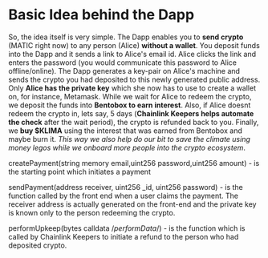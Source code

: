 # Basic Idea behind the Dapp

So, the idea itself is very simple. The Dapp enables you to **send crypto** (MATIC right now) to any person (Alice) **without a wallet**. You deposit funds into the Dapp and it sends a link to Alice's email id. Alice clicks the link and enters the password (you would communicate this password to Alice offline/online). The Dapp generates a key-pair on Alice's machine and sends the crypto you had deposited to this newly generated public address. Only **Alice has the private key** which she now has to use to create a wallet on, for instance, Metamask. While we wait for Alice to redeem the crypto, we deposit the funds into **Bentobox to earn interest**. Also, if Alice doesnt redeem the crypto in, lets say, 5 days (**Chainlink Keepers helps automate the check** after the wait period), the crypto is refunded back to you. Finally, we **buy $KLIMA** using the interest that was earned from Bentobox and maybe burn it. _This way we also help do our bit to save the climate using money legos while we onboard more people into the crypto ecosystem_. 

createPayment(string memory email,uint256 password,uint256 amount) - is the starting point which initiates a payment

sendPayment(address receiver, uint256 _id, uint256 password) - is the function called by the front end when a user claims the payment. The receiver address is actually generated on the front-end and the private key is known only to the person redeeming the crypto.

performUpkeep(bytes calldata /*performData*/) - is the function which is called by Chainlink Keepers to initiate a refund to the person who had deposited crypto.




